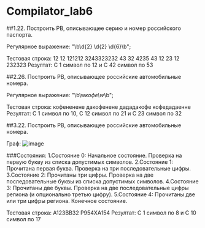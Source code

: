 # Compilator_lab6

##1.22. Построить РВ, описывающее серию и номер российского паспорта.

Регулярное выражение: "\b\d{2} \d{2} \d{6}\b";

Тестовая строка: 12 12 121212 3243323232 43 32 4235 43 12 23 12 232323 
Резултат: С 1 символ по 12 и С 42 символ по 53



##2.26. Построить РВ, описывающее российские автомобильные номера.

Регулярное выражение: "\b\w*кофе\w*\b";

Тестовая строка: кофененене дакофенене дададакофе кофедадаенне  
Резултат: С 1 символ по 10, С 12 символ по 21 и С 23 символ по 32



##3.22. Построить РВ, описывающее российские автомобильные номера.

Граф: 
![image](https://github.com/imploCBA/Compilator_lab6/assets/60794005/ba60dfbf-a52c-48cb-bbbb-a70e86975cdb)

###Состояния:
1.Состояние 0: Начальное состояние. Проверка на первую букву из списка допустимых символов.
2.Состояние 1: Прочитана первая буква. Проверка на три последовательные цифры.
3.Состояние 2: Прочитаны три цифры. Проверка на две последовательные буквы из списка допустимых символов.
4.Состояние 3: Прочитаны две буквы. Проверка на две последовательные цифры региона (и опционально третью цифру).
5.Состояние 4: Прочитаны две или три цифры региона. Конечное состояние.

Тестовая строка: А123ВВ32 Р954ХА154
Резултат:  С 1 символ по 8 и С 10 символ по 17




